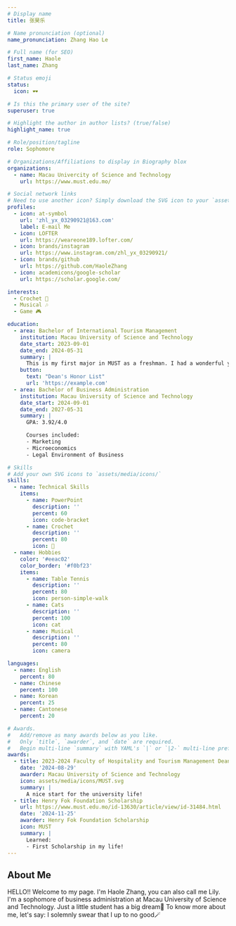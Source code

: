 ```yaml
---
# Display name
title: 张昊乐

# Name pronunciation (optional)
name_pronunciation: Zhang Hao Le 

# Full name (for SEO)
first_name: Haole
last_name: Zhang

# Status emoji
status:
  icon: 🕶

# Is this the primary user of the site?
superuser: true

# Highlight the author in author lists? (true/false)
highlight_name: true

# Role/position/tagline
role: Sophomore

# Organizations/Affiliations to display in Biography blox
organizations:
  - name: Macau Univercity of Science and Technology
    url: https://www.must.edu.mo/

# Social network links
# Need to use another icon? Simply download the SVG icon to your `assets/media/icons/` folder.
profiles:
  - icon: at-symbol
    url: 'zhl_yx_03290921@163.com'
    label: E-mail Me
  - icon: LOFTER
    url: https://weareone189.lofter.com/
  - icon: brands/instagram
    url: https://www.instagram.com/zhl_yx_03290921/
  - icon: brands/github
    url: https://github.com/HaoleZhang
  - icon: academicons/google-scholar
    url: https://scholar.google.com/

interests:
  - Crochet 🧶
  - Musical 🎶
  - Game 🎮

education:
  - area: Bachelor of International Tourism Management
    institution: Macau University of Science and Technology
    date_start: 2023-09-01
    date_end: 2024-05-31
    summary: |
      This is my first major in MUST as a freshman. I had a wonderful year and got first place in Dean's Honor List and Henry Fok Foundation Scholarship. GPA:3.93/4.0
    button:
      text: "Dean's Honor List"
      url: 'https://example.com'
  - area: Bachelor of Business Administration
    institution: Macau University of Science and Technology
    date_start: 2024-09-01
    date_end: 2027-05-31
    summary: |
      GPA: 3.92/4.0

      Courses included:
      - Marketing
      - Microeconomics
      - Legal Environment of Business

# Skills
# Add your own SVG icons to `assets/media/icons/`
skills:
  - name: Technical Skills
    items:
      - name: PowerPoint
        description: ''
        percent: 60
        icon: code-bracket
      - name: Crochet
        description: ''
        percent: 80
        icon: 🧶
  - name: Hobbies
    color: '#eeac02'
    color_border: '#f0bf23'
    items:
      - name: Table Tennis
        description: ''
        percent: 80
        icon: person-simple-walk
      - name: Cats
        description: ''
        percent: 100
        icon: cat
      - name: Musical
        description: ''
        percent: 80
        icon: camera

languages:
  - name: English
    percent: 80
  - name: Chinese
    percent: 100
  - name: Korean
    percent: 25
  - name: Cantonese
    percent: 20

# Awards.
#   Add/remove as many awards below as you like.
#   Only `title`, `awarder`, and `date` are required.
#   Begin multi-line `summary` with YAML's `|` or `|2-` multi-line prefix and indent 2 spaces below.
awards:
  - title: 2023-2024 Faculty of Hospitality and Tourism Management Dean's Honor List
    date: '2024-08-29'
    awarder: Macau University of Science and Technology
    icon: assets/media/icons/MUST.svg
    summary: |
      A nice start for the university life!
  - title: Henry Fok Foundation Scholarship
    url: https://www.must.edu.mo/id-13630/article/view/id-31484.html
    date: '2024-11-25'
    awarder: Henry Fok Foundation Scholarship
    icon: MUST
    summary: |
      Learned:
      - First Scholarship in my life!
---
```


## About Me

HELLO!! Welcome to my page. I'm Haole Zhang, you can also call me Lily. I'm a sophomore of business administration at Macau University of Science and Technology. Just a little student has a big dream🌟 To know more about me, let's say: I solemnly swear that I up to no good🪄
